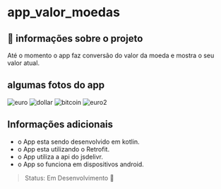 # app_valor_moedas


## 📝 informações sobre o projeto 
  Até o momento o app faz conversão do valor da moeda e mostra o seu valor atual.
 
## algumas fotos do app

![euro](https://user-images.githubusercontent.com/80015739/178380635-8444741b-115c-4331-b4e0-7a3eedc89cb7.png)
![dollar](https://user-images.githubusercontent.com/80015739/178380652-0e7456f0-00a0-4d03-84a3-e6348b3d627e.png)
![bitcoin](https://user-images.githubusercontent.com/80015739/178380672-da4e7bb2-b8e0-46ea-a688-5d852cb38af5.png)
![euro2](https://user-images.githubusercontent.com/80015739/178380695-5f6f1536-ecee-45a7-a3c2-382ac707df9f.png)


## Informações adicionais
 + o App esta sendo desenvolvido em kotlin.
 + o App esta utilizando o Retrofit.
 + o App utiliza a api do jsdelivr.
 + o App so funciona em dispositivos android.

> Status: Em Desenvolvimento 🚧
